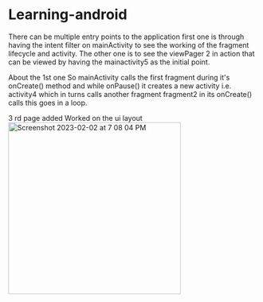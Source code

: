 # Learning-android
There can be multiple entry points to the application first one is through having the intent filter on mainActivity to see the working of the fragment lifecycle and activity.
The other one is to see the viewPager 2 in action that can be viewed by having the mainactivity5 as the initial point.

About the 1st one 
So mainActivity calls the first fragment during it's onCreate() method and while onPause() it creates a new activity i.e. activity4 which in turns calls another fragment fragment2 in its onCreate() calls
this goes in a loop.


3 rd page added 
Worked on the ui layout
<img width="346" alt="Screenshot 2023-02-02 at 7 08 04 PM" src="https://user-images.githubusercontent.com/123369553/216343360-ef9f3fd2-e769-40b9-a230-7393003a5c2c.png">
